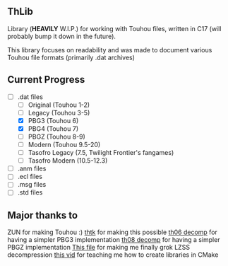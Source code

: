 ThLib
---
Library (**HEAVILY** W.I.P.) for working with Touhou files, written in C17
(will probably bump it down in the future).

This library focuses on readability and was made to document various Touhou file formats (primarily .dat archives)

Current Progress
---
- [ ] .dat files
  - [ ] Original (Touhou 1-2)
  - [ ] Legacy (Touhou 3-5)
  - [x] PBG3 (Touhou 6)
  - [x] PBG4 (Touhou 7)
  - [ ] PBGZ (Touhou 8-9)
  - [ ] Modern (Touhou 9.5-20)
  - [ ] Tasofro Legacy (7.5, Twilight Frontier's fangames)
  - [ ] Tasofro Modern (10.5-12.3)
- [ ] .anm files
- [ ] .ecl files
- [ ] .msg files
- [ ] .std files

Major thanks to
---
ZUN for making Touhou :)
[thtk](https://github.com/thpatch/thtk) for making this possible
[th06 decomp](https://github.com/happyhavoc/th06) for having a simpler PBG3 implementation
[th08 decomp](https://github.com/happyhavoc/th08) for having a simpler PBGZ implementation
[This file](https://github.com/GovanifY/PyTouhou/blob/master/pytouhou/utils/lzss.pyx) for making me finally grok LZSS decompression
[this vid](https://www.youtube.com/watch?v=08f5Dav72aE) for teaching me how to create libraries in CMake
